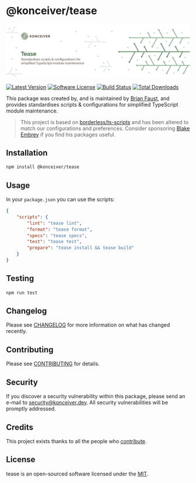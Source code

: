 # @konceiver/tease

<p align="center"><img src="./banner.png" /></p>

[![Latest Version](https://badgen.net/npm/v/@konceiver/tease)](https://npmjs.com/package/@konceiver/tease)
[![Software License](https://badgen.net/npm/license/@konceiver/tease)](https://npmjs.com/package/@konceiver/tease)
[![Build Status](https://img.shields.io/github/workflow/status/konceiver/tease/run-tests?label=tests)](https://github.com/konceiver/tease/actions?query=workflow%3Arun-tests+branch%3Amaster)
[![Total Downloads](https://badgen.net/npm/dt/@konceiver/tease)](https://npmjs.com/package/@konceiver/tease)

This package was created by, and is maintained by [Brian Faust](https://github.com/faustbrian), and provides standardises scripts & configurations for simplified TypeScript module maintenance.

> This project is based on [borderless/ts-scripts](https://github.com/borderless/ts-scripts) and has been altered to match our configurations and preferences. Consider sponsoring [Blake Embrey](https://github.com/sponsors/blakeembrey) if you find his packages useful.

## Installation

```bash
npm install @konceiver/tease
```

## Usage

In your `package.json` you can use the scripts:

```json
{
    "scripts": {
        "lint": "tease lint",
        "format": "tease format",
        "specs": "tease specs",
        "test": "tease test",
        "prepare": "tease install && tease build"
    }
}
```

## Testing

```bash
npm run test
```

## Changelog

Please see [CHANGELOG](CHANGELOG.md) for more information on what has changed recently.

## Contributing

Please see [CONTRIBUTING](CONTRIBUTING.md) for details.

## Security

If you discover a security vulnerability within this package, please send an e-mail to security@konceiver.dev. All security vulnerabilities will be promptly addressed.

## Credits

This project exists thanks to all the people who [contribute](../../contributors).

## License

tease is an open-sourced software licensed under the [MIT](LICENSE.md).
